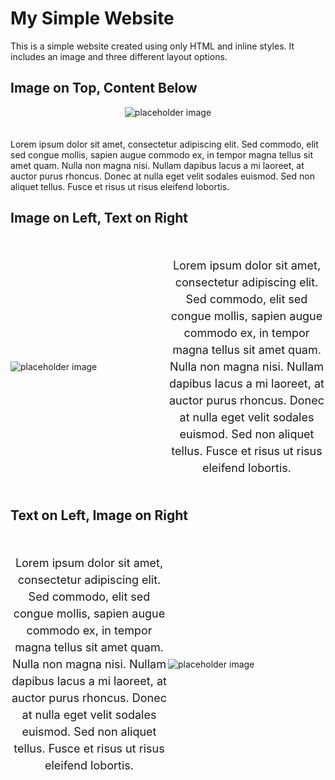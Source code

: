 # My Simple Website

This is a simple website created using only HTML and inline styles. It includes an image and three different layout options.

## Image on Top, Content Below

<div style="display: flex; flex-direction: column; align-items: center; justify-content: center;">
  <img src="https://via.placeholder.com/400x250" alt="placeholder image" style="max-width: 100%; height: auto; margin-bottom: 20px;">
</div>

Lorem ipsum dolor sit amet, consectetur adipiscing elit. Sed commodo, elit sed congue mollis, sapien augue commodo ex, in tempor magna tellus sit amet quam. Nulla non magna nisi. Nullam dapibus lacus a mi laoreet, at auctor purus rhoncus. Donec at nulla eget velit sodales euismod. Sed non aliquet tellus. Fusce et risus ut risus eleifend lobortis.

## Image on Left, Text on Right

<div style="display: flex; flex-direction: row; align-items: center; justify-content: center; margin-top: 50px; margin-bottom: 50px;">
  <img src="https://via.placeholder.com/400x250" alt="placeholder image" style="flex-basis: 50%; max-width: 100%; height: auto;">
  <div style="flex-basis: 50%; text-align: center; font-size: 18px; line-height: 1.5;">
    Lorem ipsum dolor sit amet, consectetur adipiscing elit. Sed commodo, elit sed congue mollis, sapien augue commodo ex, in tempor magna tellus sit amet quam. Nulla non magna nisi. Nullam dapibus lacus a mi laoreet, at auctor purus rhoncus. Donec at nulla eget velit sodales euismod. Sed non aliquet tellus. Fusce et risus ut risus eleifend lobortis.
  </div>
</div>

## Text on Left, Image on Right

<div style="display: flex; flex-direction: row; align-items: center; justify-content: center; margin-top: 50px; margin-bottom: 50px;">
  <div style="flex-basis: 50%; text-align: center; font-size: 18px; line-height: 1.5;">
    Lorem ipsum dolor sit amet, consectetur adipiscing elit. Sed commodo, elit sed congue mollis, sapien augue commodo ex, in tempor magna tellus sit amet quam. Nulla non magna nisi. Nullam dapibus lacus a mi laoreet, at auctor purus rhoncus. Donec at nulla eget velit sodales euismod. Sed non aliquet tellus. Fusce et risus ut risus eleifend lobortis.
  </div>
  <img src="https://via.placeholder.com/400x250" alt="placeholder image" style="flex-basis: 50%; max-width: 100%; height: auto;">
</div>
